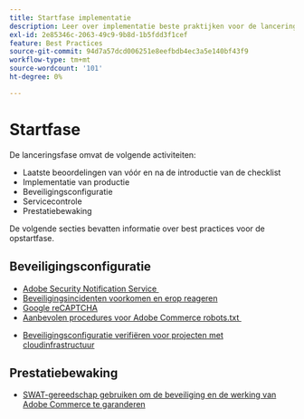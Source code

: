 ```yaml
---
title: Startfase implementatie
description: Leer over implementatie beste praktijken voor de lanceringsfase van projecten van Adobe Commerce.
exl-id: 2e85346c-2063-49c9-9b8d-1b5fdd3f1cef
feature: Best Practices
source-git-commit: 94d7a57dcd006251e8eefbdb4ec3a5e140bf43f9
workflow-type: tm+mt
source-wordcount: '101'
ht-degree: 0%

---
```


# Startfase

De lanceringsfase omvat de volgende activiteiten:

- Laatste beoordelingen van vóór en na de introductie van de checklist
- Implementatie van productie
- Beveiligingsconfiguratie
- Servicecontrole
- Prestatiebewaking

De volgende secties bevatten informatie over best practices voor de opstartfase.

## Beveiligingsconfiguratie

- [Adobe Security Notification Service &#x200B;](security-notification-service.md)
- [Beveiligingsincidenten voorkomen en erop reageren](prevent-respond-security-incident.md)
- [Google reCAPTCHA](https://docs.magento.com/user-guide/stores/security-google-recaptcha.html)
- [Aanbevolen procedures voor Adobe Commerce robots.txt &#x200B;](robots-txt.md)
<!-- - [Install the latest security patches](https://helpx.adobe.com/security/products/magento/apsb22-12.html) - CTAG deck -->
- [Beveiligingsconfiguratie verifiëren voor projecten met cloudinfrastructuur](https://devdocs.magento.com/cloud/live/site-launch-checklist.html#security-configuration)

## Prestatiebewaking

- [SWAT-gereedschap gebruiken om de beveiliging en de werking van Adobe Commerce te garanderen](../../../tools/site-wide-analysis-tool/intro.md#integrations-with-other-adobe-commerce-support-tools)
